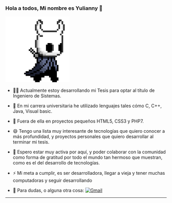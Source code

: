 ### Hola a todos, Mi nombre es Yulianny 👋

<img src="https://raw.githubusercontent.com/TanZng/TanZng/master/assets/hollor_knight3.gif" width="200"/>

- 👩‍💻 Actualmente estoy desarrollando mi Tesis para optar al título de Ingeniero de Sistemas.

- 🌱 En mi carrera universitaria he utilizado lenguajes tales cómo C, C++, Java, Visual basic.

- 👯 Fuera de ella en proyectos pequeños HTML5, CSS3 y PHP7.

- 😄 Tengo una lista muy interesante de tecnologías que quiero conocer a más profundidad, y proyectos personales que quiero desarrollar al terminar mi tesis.

- 🚀 Espero estar muy activa por aquí, y poder colaborar con la comunidad como forma de gratitud por todo el mundo tan hermoso que muestran, como es el del      desarrollo de tecnologías.

- ⚡ Mi meta a cumplir, es ser desarrolladora, llegar a vieja y tener muchas computadoras y seguir desarrollando

- 💬 Para dudas, o alguna otra cosa: [![Gmail](https://img.shields.io/badge/-Gmail-c14438?style=flat&logo=Gmail&logoColor=white)](mailto:yuliannybetancourtr@gmail.com)
---

